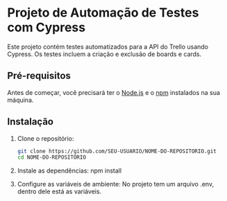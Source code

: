 # Projeto de Automação de Testes com Cypress

Este projeto contém testes automatizados para a API do Trello usando Cypress. Os testes incluem a criação e exclusão de boards e cards.

## Pré-requisitos

Antes de começar, você precisará ter o [Node.js](https://nodejs.org/) e o [npm](https://www.npmjs.com/) instalados na sua máquina.

## Instalação

1. Clone o repositório:

   ```bash
   git clone https://github.com/SEU-USUARIO/NOME-DO-REPOSITORIO.git
   cd NOME-DO-REPOSITORIO

2. Instale as dependências:
  npm install

3. Configure as variáveis de ambiente:
   No projeto tem um arquivo .env, dentro dele está as variáveis.
